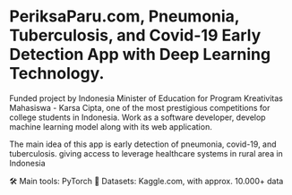 # PeriksaParu.com, Pneumonia, Tuberculosis, and Covid-19 Early Detection App with Deep Learning Technology.

Funded project by Indonesia Minister of Education for Program Kreativitas Mahasiswa - Karsa Cipta, one of the most prestigious competitions for college students in Indonesia. 
Work as a software developer, develop machine learning model along with its web application.

The main idea of this app is early detection of pneumonia, covid-19, and tuberculosis. giving access to leverage healthcare systems in rural area in Indonesia

🛠 Main tools: PyTorch
📒 Datasets: Kaggle.com, with approx. 10.000+ data
